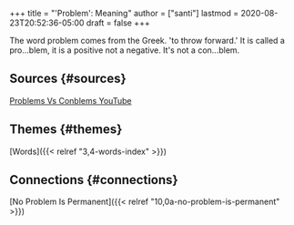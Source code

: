 +++
title = "'Problem': Meaning"
author = ["santi"]
lastmod = 2020-08-23T20:52:36-05:00
draft = false
+++

The word problem comes from the Greek.
'to throw forward.'
It is called a pro...blem, it is a positive not a negative. It's not a con...blem.


## Sources {#sources}

[Problems Vs Conblems YouTube](https://www.youtube.com/watch?v=xUQpmS%5Fag0Q)


## Themes {#themes}

[Words]({{< relref "3,4-words-index" >}})


## Connections {#connections}

[No Problem Is Permanent]({{< relref "10,0a-no-problem-is-permanent" >}})
